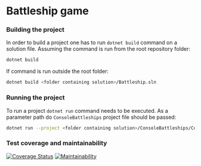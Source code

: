 # Battleship game



### Building the project

In order to build a project one has to run `dotnet build` command on a solution file.
Assuming the command is run from the root repository folder:
```bash
dotnet build
```
If command is run outside the root folder:
```bash
dotnet build <folder containing solution>/Battleship.sln
```

### Running the project
To run a project `dotnet run` command needs to be executed. As a parameter path do `ConsoleBattleships`
project file should be passed:
```bash
dotnet run --project <folder containing solution>/ConsoleBattleships/ConsoleBattleships.csproj 
```

### Test coverage and maintainability
[![Coverage Status](https://coveralls.io/repos/github/L-Sypniewski/Battleship/badge.svg?branch=master)](https://coveralls.io/github/L-Sypniewski/Battleship?branch=master)
[![Maintainability](https://api.codeclimate.com/v1/badges/36304294bd82f78a6880/maintainability)](https://codeclimate.com/github/L-Sypniewski/Battleship/maintainability)